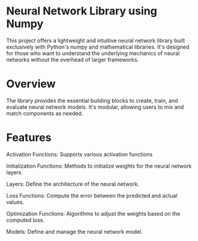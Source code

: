 # Neural Network Library using Numpy
This project offers a lightweight and intuitive neural network library built exclusively with Python's numpy and mathematical libraries. It's designed for those who want to understand the underlying mechanics of neural networks without the overhead of larger frameworks.

# Overview
The library provides the essential building blocks to create, train, and evaluate neural network models. It's modular, allowing users to mix and match components as needed.

# Features
Activation Functions: Supports various activation functions

Initialization Functions: Methods to initialize weights for the neural network layers.

Layers: Define the architecture of the neural network.

Loss Functions: Compute the error between the predicted and actual values.

Optimization Functions: Algorithms to adjust the weights based on the computed loss.

Models: Define and manage the neural network model.
